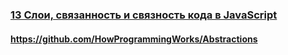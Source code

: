 ### [13 Слои, связанность и связность кода в JavaScript](https://www.youtube.com/watch?v=A3RpwNlVeyY)

#### https://github.com/HowProgrammingWorks/Abstractions

